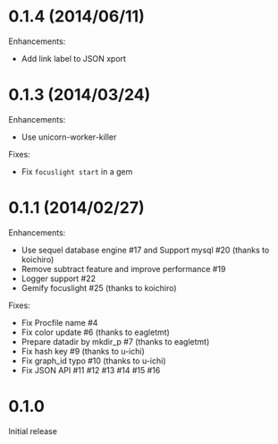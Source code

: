 # 0.1.4 (2014/06/11)

Enhancements:

* Add link label to JSON xport

# 0.1.3 (2014/03/24)

Enhancements:

* Use unicorn-worker-killer

Fixes:

* Fix `focuslight start` in a gem

# 0.1.1 (2014/02/27)

Enhancements:

* Use sequel database engine #17 and Support mysql #20 (thanks to koichiro)
* Remove subtract feature and improve performance #19
* Logger support #22
* Gemify focuslight #25 (thanks to koichiro)

Fixes:

* Fix Procfile name #4
* Fix color update #6 (thanks to eagletmt)
* Prepare datadir by mkdir_p #7 (thanks to eagletmt)
* Fix hash key #9 (thanks to u-ichi)
* Fix graph_id typo #10 (thanks to u-ichi)
* Fix JSON API #11 #12 #13 #14 #15 #16

# 0.1.0

Initial release
